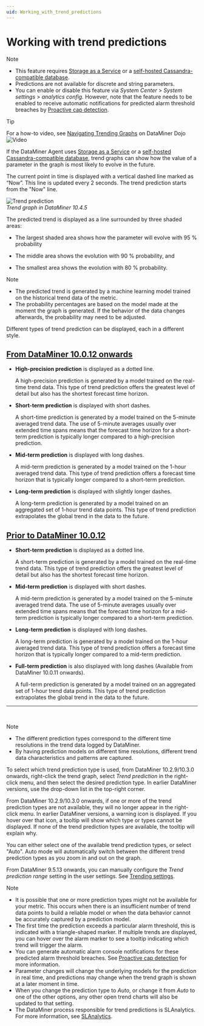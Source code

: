 ```yaml
---
uid: Working_with_trend_predictions
---
```


# Working with trend predictions

> [!NOTE]
>
> - This feature requires [Storage as a Service](xref:STaaS) or a [self-hosted Cassandra-compatible database](xref:Supported_system_data_storage_architectures).
> - Predictions are not available for discrete and string parameters.
> - You can enable or disable this feature via *System Center* > *System settings* > *analytics config.* However, note that the feature needs to be enabled to receive automatic notifications for predicted alarm threshold breaches by [Proactive cap detection](xref:Proactive_cap_detection).

> [!TIP]
> For a how-to video, see [Navigating Trending Graphs](https://community.dataminer.services/video/navigating-trending-graphs/) on DataMiner Dojo ![Video](~/user-guide/images/video_Duo.png)

If the DataMiner Agent uses [Storage as a Service](xref:STaaS) or a [self-hosted Cassandra-compatible database](xref:Supported_system_data_storage_architectures), trend graphs can show how the value of a parameter in the graph is most likely to evolve in the future.

The current point in time is displayed with a vertical dashed line marked as “Now”. This line is updated every 2 seconds. The trend prediction starts from the "Now" line.

![Trend prediction](~/user-guide/images/Trend_Prediction.png)<br>*Trend graph in DataMiner 10.4.5*

The predicted trend is displayed as a line surrounded by three shaded areas:

- The largest shaded area shows how the parameter will evolve with 95 % probability

- The middle area shows the evolution with 90 % probability, and

- The smallest area shows the evolution with 80 % probability.

> [!NOTE]
>
> - The predicted trend is generated by a machine learning model trained on the historical trend data of the metric.
> - The probability percentages are based on the model made at the moment the graph is generated. If the behavior of the data changes afterwards, the probability may need to be adjusted.

Different types of trend prediction can be displayed, each in a different style.

## [From DataMiner 10.0.12 onwards](#tab/tabid-1)

- **High-precision prediction** is displayed as a dotted line.

  A high-precision prediction is generated by a model trained on the real-time trend data. This type of trend prediction offers the greatest level of detail but also has the shortest forecast time horizon.

- **Short-term prediction** is displayed with short dashes.

  A short-time prediction is generated by a model trained on the 5-minute averaged trend data. The use of 5-minute averages usually over extended time spans means that the forecast time horizon for a short-term prediction is typically longer compared to a high-precision prediction.

- **Mid-term prediction** is displayed with long dashes.

  A mid-term prediction is generated by a model trained on the 1-hour averaged trend data. This type of trend prediction offers a forecast time horizon that is typically longer compared to a short-term prediction.

- **Long-term prediction** is displayed with slightly longer dashes.

  A long-term prediction is generated by a model trained on an aggregated set of 1-hour trend data points. This type of trend prediction extrapolates the global trend in the data to the future.

## [Prior to DataMiner 10.0.12](#tab/tabid-2)

- **Short-term prediction** is displayed as a dotted line.

  A short-term prediction is generated by a model trained on the real-time trend data. This type of trend prediction offers the greatest level of detail but also has the shortest forecast time horizon.

- **Mid-term prediction** is displayed with short dashes.

  A mid-term prediction is generated by a model trained on the 5-minute averaged trend data. The use of 5-minute averages usually over extended time spans means that the forecast time horizon for a mid-term prediction is typically longer compared to a short-term prediction.

- **Long-term prediction** is displayed with long dashes.

  A long-term prediction is generated by a model trained on the 1-hour averaged trend data. This type of trend prediction offers a forecast time horizon that is typically longer compared to a mid-term prediction.

- **Full-term prediction** is also displayed with long dashes (Available from DataMiner 10.0.11 onwards).

  A full-term prediction is generated by a model trained on an aggregated set of 1-hour trend data points. This type of trend prediction extrapolates the global trend in the data to the future.

***

<div>&nbsp;</div>

> [!NOTE]
>
> - The different prediction types correspond to the different time resolutions in the trend data logged by DataMiner.
> - By having prediction models on different time resolutions, different trend data characteristics and patterns are captured.

To select which trend prediction type is used, from DataMiner 10.2.9/10.3.0 onwards, right-click the trend graph, select *Trend prediction* in the right-click menu, and then select the desired prediction type. In earlier DataMiner versions, use the drop-down list in the top-right corner.

From DataMiner 10.2.9/10.3.0 onwards, if one or more of the trend prediction types are not available, they will no longer appear in the right-click menu. In earlier DataMiner versions, a warning icon is displayed. If you hover over that icon, a tooltip will show which type or types cannot be displayed. If none of the trend prediction types are available, the tooltip will explain why.

You can either select one of the available trend prediction types, or select "Auto". Auto mode will automatically switch between the different trend prediction types as you zoom in and out on the graph.

From DataMiner 9.5.13 onwards, you can manually configure the *Trend prediction range* setting in the user settings. See [Trending settings](xref:User_settings#trending-settings).

> [!NOTE]
>
> - It is possible that one or more prediction types might not be available for your metric. This occurs when there is an insufficient number of trend data points to build a reliable model or when the data behavior cannot be accurately captured by a prediction model.
> - The first time the prediction exceeds a particular alarm threshold, this is indicated with a triangle-shaped marker. If multiple trends are displayed, you can hover over the alarm marker to see a tooltip indicating which trend will trigger the alarm.
> - You can generate automatic alarm console notifications for these predicted alarm threshold breaches. See [Proactive cap detection](xref:Proactive_cap_detection) for more information.
> - Parameter changes will change the underlying models for the prediction in real time, and predictions may change when the trend graph is shown at a later moment in time.
> - When you change the prediction type to *Auto*, or change it from *Auto* to one of the other options, any other open trend charts will also be updated to that setting.
> - The DataMiner process responsible for trend predictions is SLAnalytics. For more information, see [SLAnalytics](xref:DataMiner_processes#slanalytics).

